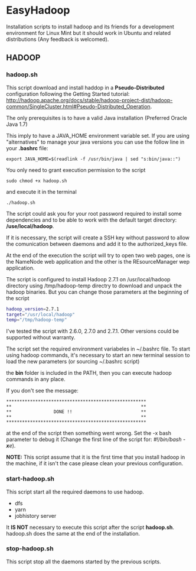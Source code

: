 # EasyHadoop
Installation scripts to install hadoop and its friends for a development environment for Linux Mint but it should work in Ubuntu and related distributions (Any feedback is welcomed).

## HADOOP

### hadoop.sh

This script download and install haddop in a **Pseudo-Distributed** configuration following the Getting Started tutorial: http://hadoop.apache.org/docs/stable/hadoop-project-dist/hadoop-common/SingleCluster.html#Pseudo-Distributed_Operation.

The only prerequisites is to have a valid Java installation (Preferred Oracle Java 1.7)

This imply to have a JAVA_HOME environment variable set. If you are using "alternatives" to manage your java versions you can use the follow line in your **.bashrc** file:

```shell
export JAVA_HOME=$(readlink -f /usr/bin/java | sed "s:bin/java::")
```


You only need to grant execution permission to the script

```shell
sudo chmod +x hadoop.sh
```
and execute it in the terminal

```shell
./hadoop.sh
```

The script could ask you for your root password required to install some dependencies and to be able to work with the default target directory: **/use/local/hadoop**.

If it is necessary, the script will create a SSH key without password to allow the comunication between daemons and add it to the authorized_keys file.

At the end of the execution the script will try to open two web pages, one is the NameNode web application and the other is the REsourceManager wep application.

The script is configured to install Hadoop 2.7.1 on /usr/local/hadoop directory using /tmp/hadoop-temp directry to download and unpack the hadoop binaries. But you can change those parameters at the beginning of the script

```bash
hadoop_version=2.7.1
target="/usr/local/hadoop"
temp="/tmp/hadoop-temp"
```

I've tested the script with 2.6.0, 2.7.0 and 2.7.1. Other versions could be supported without warranty.

The script set the required environment variabeles in ~/.bashrc file. To start using hadoop commands, it's necessary to start an new terminal session to load the new parameters (or sourcing ~/.bashrc script)

the **bin** folder is included in the PATH, then you can execute hadoop commands in any place.

If you don't see the message:

```
*****************************************************
**                                                 **
**                DONE !!                          **
**                                                 **
*****************************************************
```

at the end of the script then something went wrong. Set the -x bash parameter to debug it (Change the first line of the script for: _#!/bin/bash -**x**e_).

**NOTE:** This script assume that it is the first time that you install hadoop in the machine, if it isn't the case please clean your previous configuration.

### start-hadoop.sh

This script start all the required daemons to use hadoop.

* dfs
* yarn
* jobhistory server

It **IS NOT** necessary to execute this script after the script **hadoop.sh**. hadoop.sh does the same at the end of the installation.

### stop-hadoop.sh

This script stop all the daemons started by the previous scripts.
